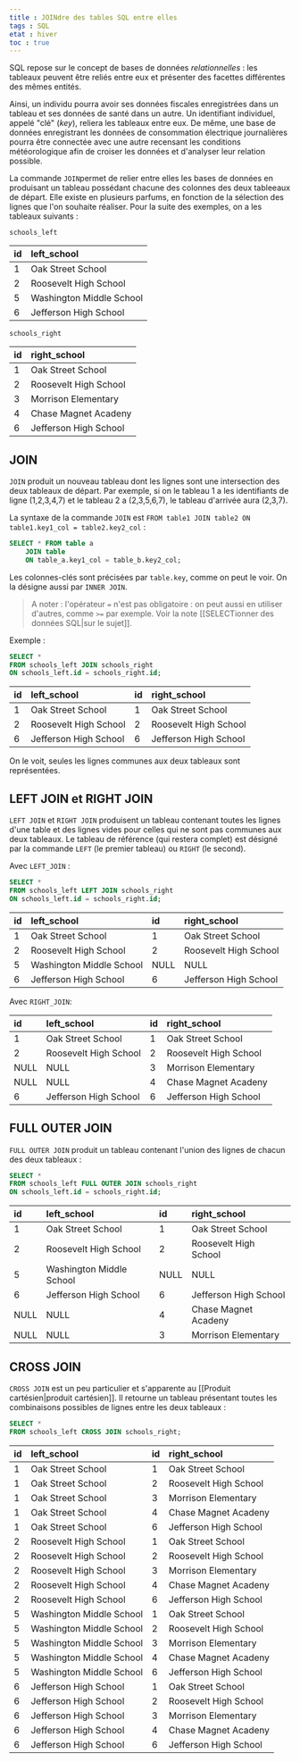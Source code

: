 ```yaml
---
title : JOINdre des tables SQL entre elles
tags : SQL
etat : hiver
toc : true
---
```


SQL repose sur le concept de bases de données *relationnelles* : les tableaux peuvent être reliés entre eux et présenter des facettes différentes des mêmes entités. 

Ainsi, un individu pourra avoir ses données fiscales enregistrées dans un tableau et ses données de santé dans un autre. Un identifiant individuel, appelé "clé" (*key*), reliera les tableaux entre eux. De même, une base de données enregistrant les données de consommation électrique journalières pourra être connectée avec une autre recensant les conditions météorologique afin de croiser les données et d'analyser leur relation possible.

La commande `JOIN`permet de relier entre elles les bases de données en produisant un tableau possédant chacune des colonnes des deux tableeaux de départ. Elle existe en plusieurs parfums, en fonction de la sélection des lignes que l'on souhaite réaliser. Pour la suite des exemples, on a les tableaux suivants :

`schools_left`

| id | left\_school |
| :--- | :--- |
| 1 | Oak Street School |
| 2 | Roosevelt High School |
| 5 | Washington Middle School |
| 6 | Jefferson High School |

`schools_right`

| id | right\_school |
| :--- | :--- |
| 1 | Oak Street School |
| 2 | Roosevelt High School |
| 3 | Morrison Elementary |
| 4 | Chase Magnet Acadeny |
| 6 | Jefferson High School |

## JOIN

`JOIN` produit un nouveau tableau dont les lignes sont une intersection des deux tableaux de départ. Par exemple, si on le tableau 1 a les identifiants de ligne (1,2,3,4,7) et le tableau 2 a (2,3,5,6,7), le tableau d'arrivée aura (2,3,7). 

La syntaxe de la commande `JOIN` est `FROM table1 JOIN table2 ON table1.key1_col = table2.key2_col` :

```SQL
SELECT * FROM table a 
	JOIN table 
	ON table_a.key1_col = table_b.key2_col;
```

Les colonnes-clés sont précisées par `table.key`, comme on peut le voir. On la désigne aussi par `INNER JOIN`.

> A noter : l'opérateur `=` n'est pas obligatoire : on peut aussi en utiliser d'autres, comme  `>=` par exemple. Voir la note [[SELECTionner des données SQL\|sur le sujet]].

Exemple :

```SQL
SELECT * 
FROM schools_left JOIN schools_right 
ON schools_left.id = schools_right.id;
````

| id | left\_school | id | right\_school |
| :--- | :--- | :--- | :--- |
| 1 | Oak Street School | 1 | Oak Street School |
| 2 | Roosevelt High School | 2 | Roosevelt High School |
| 6 | Jefferson High School | 6 | Jefferson High School |

On le voit, seules les lignes communes aux deux tableaux sont représentées.

## LEFT JOIN et RIGHT JOIN

`LEFT JOIN` et `RIGHT JOIN` produisent un tableau contenant toutes les lignes d'une table et des lignes vides pour celles qui ne sont pas communes aux deux tableaux. Le tableau de référence (qui restera complet) est désigné par la commande `LEFT` (le premier tableau) ou `RIGHT` (le second).

Avec `LEFT_JOIN` :

```SQL
SELECT * 
FROM schools_left LEFT JOIN schools_right 
ON schools_left.id = schools_right.id;
````

| id | left\_school | id | right\_school |
| :--- | :--- | :--- | :--- |
| 1 | Oak Street School | 1 | Oak Street School |
| 2 | Roosevelt High School | 2 | Roosevelt High School |
| 5 | Washington Middle School | NULL | NULL |
| 6 | Jefferson High School | 6 | Jefferson High School |

Avec `RIGHT_JOIN`:

| id | left\_school | id | right\_school |
| :--- | :--- | :--- | :--- |
| 1 | Oak Street School | 1 | Oak Street School |
| 2 | Roosevelt High School | 2 | Roosevelt High School |
| NULL | NULL | 3 | Morrison Elementary |
| NULL | NULL | 4 | Chase Magnet Acadeny |
| 6 | Jefferson High School | 6 | Jefferson High School |

## FULL OUTER JOIN

`FULL OUTER JOIN` produit un tableau contenant l'union des lignes de chacun des deux tableaux :

```SQL
SELECT * 
FROM schools_left FULL OUTER JOIN schools_right 
ON schools_left.id = schools_right.id;
````

| id | left\_school | id | right\_school |
| :--- | :--- | :--- | :--- |
| 1 | Oak Street School | 1 | Oak Street School |
| 2 | Roosevelt High School | 2 | Roosevelt High School |
| 5 | Washington Middle School | NULL | NULL |
| 6 | Jefferson High School | 6 | Jefferson High School |
| NULL | NULL | 4 | Chase Magnet Acadeny |
| NULL | NULL | 3 | Morrison Elementary |

## CROSS JOIN

`CROSS JOIN` est un peu particulier et s'apparente au [[Produit cartésien\|produit cartésien]]. Il retourne un tableau présentant toutes les combinaisons possibles de lignes entre les deux tableaux :

```SQL
SELECT * 
FROM schools_left CROSS JOIN schools_right;
````

| id | left\_school | id | right\_school |
| :--- | :--- | :--- | :--- |
| 1 | Oak Street School | 1 | Oak Street School |
| 1 | Oak Street School | 2 | Roosevelt High School |
| 1 | Oak Street School | 3 | Morrison Elementary |
| 1 | Oak Street School | 4 | Chase Magnet Acadeny |
| 1 | Oak Street School | 6 | Jefferson High School |
| 2 | Roosevelt High School | 1 | Oak Street School |
| 2 | Roosevelt High School | 2 | Roosevelt High School |
| 2 | Roosevelt High School | 3 | Morrison Elementary |
| 2 | Roosevelt High School | 4 | Chase Magnet Acadeny |
| 2 | Roosevelt High School | 6 | Jefferson High School |
| 5 | Washington Middle School | 1 | Oak Street School |
| 5 | Washington Middle School | 2 | Roosevelt High School |
| 5 | Washington Middle School | 3 | Morrison Elementary |
| 5 | Washington Middle School | 4 | Chase Magnet Acadeny |
| 5 | Washington Middle School | 6 | Jefferson High School |
| 6 | Jefferson High School | 1 | Oak Street School |
| 6 | Jefferson High School | 2 | Roosevelt High School |
| 6 | Jefferson High School | 3 | Morrison Elementary |
| 6 | Jefferson High School | 4 | Chase Magnet Acadeny |
| 6 | Jefferson High School | 6 | Jefferson High School |


